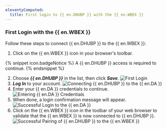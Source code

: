 ```yaml
---
eleventyComputed:
  title: First login to {{ en.DHUBP }} with the {{ en.WBEX }}
---
```

### First Login with the {{ en.WBEX }}

Follow these steps to connect {{ en.DHUBP }} to the {{ en.WBEX }}:

1. Click on the {{ en.WBEX }} icon in your browser's toolbar.

{% snippet icon.badgeNotice %}
A {{ en.DHUBP }} access is required to continue.
{% endsnippet %}

2. Choose ***{{ en.DHUBP }}*** in the list, then click ***Save***.
![First Login](https://cdnweb.devolutions.net/docs/docs_en_hub_Dwl4050.png)
1. ***Log In*** to your account.
![Connecting {{ en.DHUBP }} to the {{ en.DA }}](https://cdnweb.devolutions.net/docs/docs_en_hub_Dwl4054.png)
1. Enter your {{ en.DA }} credentials to continue.
![Entering {{ en.DA }} Credentials](https://cdnweb.devolutions.net/docs/docs_en_hub_Dwl4023.png)
1. When done, a login confirmation message will appear.
![Successful Login to the {{ en.DA }}](https://cdnweb.devolutions.net/docs/docs_en_hub_Dwl4051.png)
1. Click on the {{ en.WBEX }} icon in the toolbar of your web browser to validate that the {{ en.WBEX }} is now connected to {{ en.DHUBP }}.
![Successful Pairing of {{ en.DHUBP }} to the {{ en.WBEX }}](https://cdnweb.devolutions.net/docs/docs_en_hub_Dwl4052.png)
